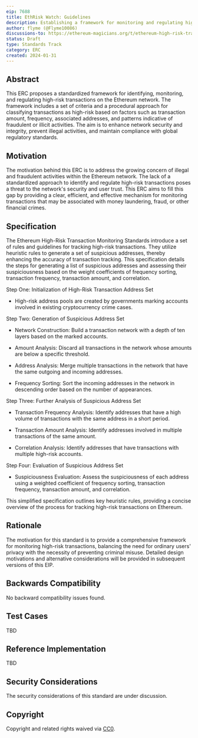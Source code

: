 ```yaml
---
eip: 7688
title: EthRisk Watch: Guidelines
description: Establishing a framework for monitoring and regulating high-risk
author: flyme (@Flyme10086)
discussions-to: https://ethereum-magicians.org/t/ethereum-high-risk-transaction-surveillance-guidelines/18415
status: Draft
type: Standards Track
category: ERC
created: 2024-01-31
---
```


## Abstract

This ERC proposes a standardized framework for identifying, monitoring, and regulating high-risk transactions on the Ethereum network. The framework includes a set of criteria and a procedural approach for classifying transactions as high-risk based on factors such as transaction amount, frequency, associated addresses, and patterns indicative of fraudulent or illicit activities. The aim is to enhance network security and integrity, prevent illegal activities, and maintain compliance with global regulatory standards.

## Motivation

The motivation behind this ERC is to address the growing concern of illegal and fraudulent activities within the Ethereum network. The lack of a standardized approach to identify and regulate high-risk transactions poses a threat to the network's security and user trust. This ERC aims to fill this gap by providing a clear, efficient, and effective mechanism for monitoring transactions that may be associated with money laundering, fraud, or other financial crimes.

## Specification

The Ethereum High-Risk Transaction Monitoring Standards introduce a set of rules and guidelines for tracking high-risk transactions. They utilize heuristic rules to generate a set of suspicious addresses, thereby enhancing the accuracy of transaction tracking. This specification details the steps for generating a list of suspicious addresses and assessing their suspiciousness based on the weight coefficients of frequency sorting, transaction frequency, transaction amount, and correlation.

Step One: Initialization of High-Risk Transaction Address Set

- High-risk address pools are created by governments marking accounts involved in existing cryptocurrency crime cases.

Step Two: Generation of Suspicious Address Set

- Network Construction: Build a transaction network with a depth of ten layers based on the marked accounts.

- Amount Analysis: Discard all transactions in the network whose amounts are below a specific threshold.

- Address Analysis: Merge multiple transactions in the network that have the same outgoing and incoming addresses.

- Frequency Sorting: Sort the incoming addresses in the network in descending order based on the number of appearances.

Step Three: Further Analysis of Suspicious Address Set

- Transaction Frequency Analysis: Identify addresses that have a high volume of transactions with the same address in a short period.

- Transaction Amount Analysis: Identify addresses involved in multiple transactions of the same amount.

- Correlation Analysis: Identify addresses that have transactions with multiple high-risk accounts.

Step Four: Evaluation of Suspicious Address Set

- Suspiciousness Evaluation: Assess the suspiciousness of each address using a weighted coefficient of frequency sorting, transaction frequency, transaction amount, and correlation.

This simplified specification outlines key heuristic rules, providing a concise overview of the process for tracking high-risk transactions on Ethereum.

## Rationale

The motivation for this standard is to provide a comprehensive framework for monitoring high-risk transactions, balancing the need for ordinary users' privacy with the necessity of preventing criminal misuse. Detailed design motivations and alternative considerations will be provided in subsequent versions of this EIP.

## Backwards Compatibility

No backward compatibility issues found.

## Test Cases

TBD

## Reference Implementation

TBD

## Security Considerations

The security considerations of this standard are under discussion.

## Copyright

Copyright and related rights waived via [CC0](../LICENSE.md).